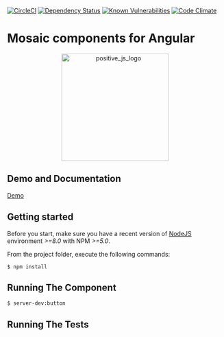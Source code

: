 [![CircleCI](https://circleci.com/gh/positive-js/mosaic/tree/master.svg?style=shield)](https://circleci.com/gh/positive-js/mosaic/tree/master)
[![Dependency Status](https://david-dm.org/positive-js/mosaic.svg)](https://david-dm.org/positive-js/mosaic)
[![Known Vulnerabilities](https://snyk.io/test/github/positive-js/mosaic/badge.svg)](https://snyk.io/test/github/positive-js/mosaic)
[![Code Climate](https://codeclimate.com/github/positive-js/mosaic/badges/gpa.svg)](https://codeclimate.com/github/positive-js/mosaic)

# Mosaic components for Angular

<p align="center">
    <img width="250" src="https://preview.ibb.co/fZha7S/POSITIVE_JS_LOGO_WHITE_ed2_05.png" alt="positive_js_logo" border="0">
</p>


## Demo and Documentation
<a href="#" target="_blank">Demo</a>

## Getting started

Before you start, make sure you have a recent version of [NodeJS](http://nodejs.org/) environment *>=8.0* with NPM *>=5.0*.

From the project folder, execute the following commands:

```shell
$ npm install
```

## Running The Component
```shell
$ server-dev:button
```

## Running The Tests
